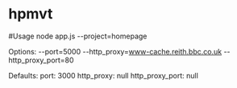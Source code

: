 hpmvt
=====

#Usage
node app.js --project=homepage

Options:
--port=5000
--http_proxy=www-cache.reith.bbc.co.uk
--http_proxy_port=80

Defaults:
port: 3000
http_proxy: null
http_proxy_port: null
